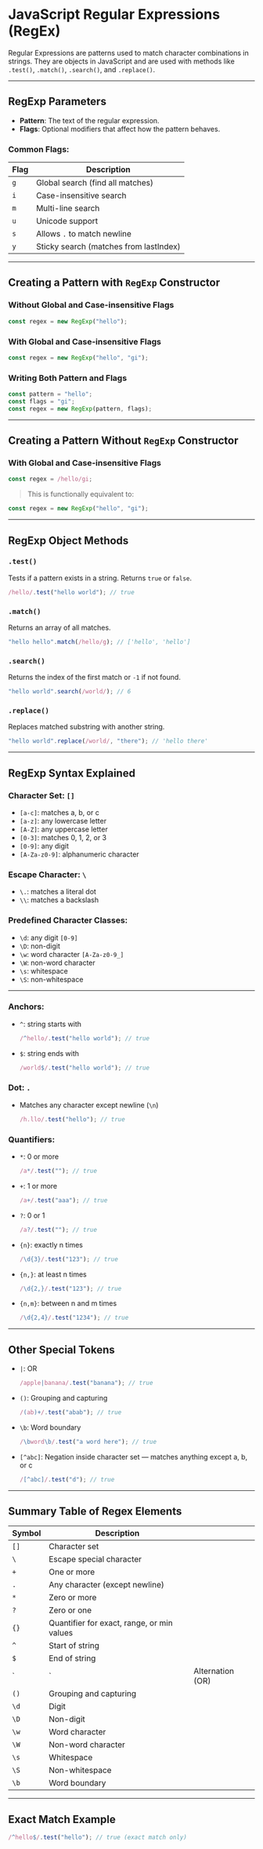 # JavaScript Regular Expressions (RegEx)

Regular Expressions are patterns used to match character combinations in strings. They are objects in JavaScript and are used with methods like `.test()`, `.match()`, `.search()`, and `.replace()`.

---

## RegExp Parameters

- **Pattern**: The text of the regular expression.
- **Flags**: Optional modifiers that affect how the pattern behaves.

### Common Flags:

| Flag | Description                            |
| ---- | -------------------------------------- |
| `g`  | Global search (find all matches)       |
| `i`  | Case-insensitive search                |
| `m`  | Multi-line search                      |
| `u`  | Unicode support                        |
| `s`  | Allows `.` to match newline            |
| `y`  | Sticky search (matches from lastIndex) |

---

## Creating a Pattern with `RegExp` Constructor

### Without Global and Case-insensitive Flags

```js
const regex = new RegExp("hello");
```

### With Global and Case-insensitive Flags

```js
const regex = new RegExp("hello", "gi");
```

### Writing Both Pattern and Flags

```js
const pattern = "hello";
const flags = "gi";
const regex = new RegExp(pattern, flags);
```

---

## Creating a Pattern Without `RegExp` Constructor

### With Global and Case-insensitive Flags

```js
const regex = /hello/gi;
```

> This is functionally equivalent to:

```js
const regex = new RegExp("hello", "gi");
```

---

## RegExp Object Methods

### `.test()`

Tests if a pattern exists in a string. Returns `true` or `false`.

```js
/hello/.test("hello world"); // true
```

### `.match()`

Returns an array of all matches.

```js
"hello hello".match(/hello/g); // ['hello', 'hello']
```

### `.search()`

Returns the index of the first match or `-1` if not found.

```js
"hello world".search(/world/); // 6
```

### `.replace()`

Replaces matched substring with another string.

```js
"hello world".replace(/world/, "there"); // 'hello there'
```

---

## RegExp Syntax Explained

### Character Set: `[]`

- `[a-c]`: matches a, b, or c
- `[a-z]`: any lowercase letter
- `[A-Z]`: any uppercase letter
- `[0-3]`: matches 0, 1, 2, or 3
- `[0-9]`: any digit
- `[A-Za-z0-9]`: alphanumeric character

### Escape Character: `\`

- `\.`: matches a literal dot
- `\\`: matches a backslash

### Predefined Character Classes:

- `\d`: any digit `[0-9]`
- `\D`: non-digit
- `\w`: word character `[A-Za-z0-9_]`
- `\W`: non-word character
- `\s`: whitespace
- `\S`: non-whitespace

---

### Anchors:

- `^`: string starts with

  ```js
  /^hello/.test("hello world"); // true
  ```

- `$`: string ends with

  ```js
  /world$/.test("hello world"); // true
  ```

### Dot: `.`

- Matches any character except newline (`\n`)

  ```js
  /h.llo/.test("hello"); // true
  ```

### Quantifiers:

- `*`: 0 or more

  ```js
  /a*/.test(""); // true
  ```

- `+`: 1 or more

  ```js
  /a+/.test("aaa"); // true
  ```

- `?`: 0 or 1

  ```js
  /a?/.test(""); // true
  ```

- `{n}`: exactly n times

  ```js
  /\d{3}/.test("123"); // true
  ```

- `{n,}`: at least n times

  ```js
  /\d{2,}/.test("123"); // true
  ```

- `{n,m}`: between n and m times

  ```js
  /\d{2,4}/.test("1234"); // true
  ```

---

## Other Special Tokens

- `|`: OR

  ```js
  /apple|banana/.test("banana"); // true
  ```

- `()`: Grouping and capturing

  ```js
  /(ab)+/.test("abab"); // true
  ```

- `\b`: Word boundary

  ```js
  /\bword\b/.test("a word here"); // true
  ```

- `[^abc]`: Negation inside character set — matches anything except a, b, or c

  ```js
  /[^abc]/.test("d"); // true
  ```

---

## Summary Table of Regex Elements

| Symbol | Description                                |                  |
| ------ | ------------------------------------------ | ---------------- |
| `[]`   | Character set                              |                  |
| `\`    | Escape special character                   |                  |
| `+`    | One or more                                |                  |
| `.`    | Any character (except newline)             |                  |
| `*`    | Zero or more                               |                  |
| `?`    | Zero or one                                |                  |
| `{}`   | Quantifier for exact, range, or min values |                  |
| `^`    | Start of string                            |                  |
| `$`    | End of string                              |                  |
| \`     | \`                                         | Alternation (OR) |
| `()`   | Grouping and capturing                     |                  |
| `\d`   | Digit                                      |                  |
| `\D`   | Non-digit                                  |                  |
| `\w`   | Word character                             |                  |
| `\W`   | Non-word character                         |                  |
| `\s`   | Whitespace                                 |                  |
| `\S`   | Non-whitespace                             |                  |
| `\b`   | Word boundary                              |                  |

---

## Exact Match Example

```js
/^hello$/.test("hello"); // true (exact match only)
```
